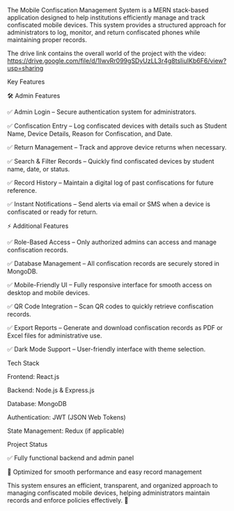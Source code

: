 The Mobile Confiscation Management System is a MERN stack-based application designed to help institutions efficiently manage and track confiscated mobile devices. This system provides a structured approach for administrators to log, monitor, and return confiscated phones while maintaining proper records.

The drive link contains the overall world of the project with the video:
https://drive.google.com/file/d/1IwvRr099gSDyUzLL3r4g8tsIiuIKb6F6/view?usp=sharing

Key Features

🛠 Admin Features

✅ Admin Login – Secure authentication system for administrators.

✅ Confiscation Entry – Log confiscated devices with details such as Student Name, Device Details, Reason for Confiscation, and Date.

✅ Return Management – Track and approve device returns when necessary.

✅ Search & Filter Records – Quickly find confiscated devices by student name, date, or status.

✅ Record History – Maintain a digital log of past confiscations for future reference.

✅ Instant Notifications – Send alerts via email or SMS when a device is confiscated or ready for return.

⚡ Additional Features

✅ Role-Based Access – Only authorized admins can access and manage confiscation records.

✅ Database Management – All confiscation records are securely stored in MongoDB.

✅ Mobile-Friendly UI – Fully responsive interface for smooth access on desktop and mobile devices.

✅ QR Code Integration – Scan QR codes to quickly retrieve confiscation records.

✅ Export Reports – Generate and download confiscation records as PDF or Excel files for administrative use.

✅ Dark Mode Support – User-friendly interface with theme selection.

Tech Stack

Frontend: React.js

Backend: Node.js & Express.js

Database: MongoDB

Authentication: JWT (JSON Web Tokens)

State Management: Redux (if applicable)

Project Status

✅ Fully functional backend and admin panel

🚀 Optimized for smooth performance and easy record management

This system ensures an efficient, transparent, and organized approach to managing confiscated mobile devices, helping administrators maintain records and enforce policies effectively. 📲

